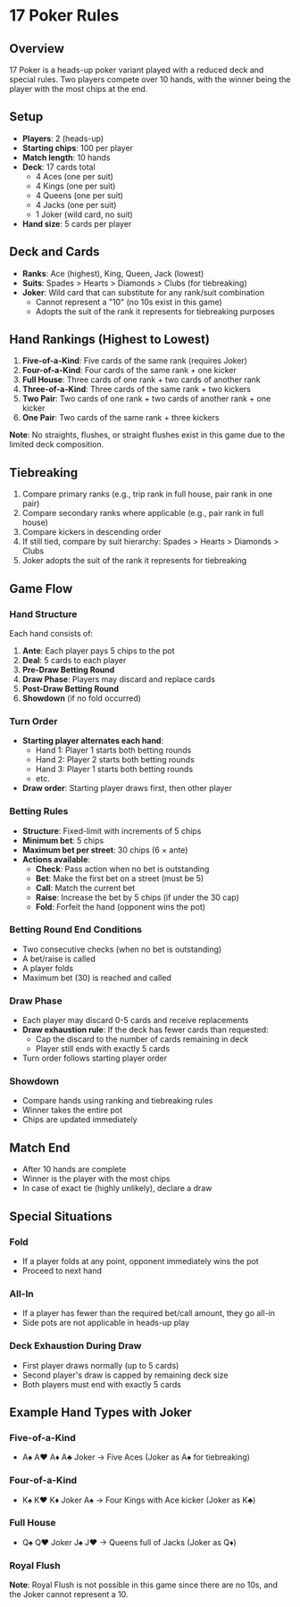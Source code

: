 # 17 Poker Rules

## Overview
17 Poker is a heads-up poker variant played with a reduced deck and special rules. Two players compete over 10 hands, with the winner being the player with the most chips at the end.

## Setup
- **Players**: 2 (heads-up)
- **Starting chips**: 100 per player
- **Match length**: 10 hands
- **Deck**: 17 cards total
  - 4 Aces (one per suit)
  - 4 Kings (one per suit) 
  - 4 Queens (one per suit)
  - 4 Jacks (one per suit)
  - 1 Joker (wild card, no suit)
- **Hand size**: 5 cards per player

## Deck and Cards
- **Ranks**: Ace (highest), King, Queen, Jack (lowest)
- **Suits**: Spades > Hearts > Diamonds > Clubs (for tiebreaking)
- **Joker**: Wild card that can substitute for any rank/suit combination
  - Cannot represent a "10" (no 10s exist in this game)
  - Adopts the suit of the rank it represents for tiebreaking purposes

## Hand Rankings (Highest to Lowest)
1. **Five-of-a-Kind**: Five cards of the same rank (requires Joker)
2. **Four-of-a-Kind**: Four cards of the same rank + one kicker
3. **Full House**: Three cards of one rank + two cards of another rank
4. **Three-of-a-Kind**: Three cards of the same rank + two kickers
5. **Two Pair**: Two cards of one rank + two cards of another rank + one kicker
6. **One Pair**: Two cards of the same rank + three kickers

**Note**: No straights, flushes, or straight flushes exist in this game due to the limited deck composition.

## Tiebreaking
1. Compare primary ranks (e.g., trip rank in full house, pair rank in one pair)
2. Compare secondary ranks where applicable (e.g., pair rank in full house)
3. Compare kickers in descending order
4. If still tied, compare by suit hierarchy: Spades > Hearts > Diamonds > Clubs
5. Joker adopts the suit of the rank it represents for tiebreaking

## Game Flow

### Hand Structure
Each hand consists of:
1. **Ante**: Each player pays 5 chips to the pot
2. **Deal**: 5 cards to each player
3. **Pre-Draw Betting Round**
4. **Draw Phase**: Players may discard and replace cards
5. **Post-Draw Betting Round**
6. **Showdown** (if no fold occurred)

### Turn Order
- **Starting player alternates each hand**:
  - Hand 1: Player 1 starts both betting rounds
  - Hand 2: Player 2 starts both betting rounds
  - Hand 3: Player 1 starts both betting rounds
  - etc.
- **Draw order**: Starting player draws first, then other player

### Betting Rules
- **Structure**: Fixed-limit with increments of 5 chips
- **Minimum bet**: 5 chips
- **Maximum bet per street**: 30 chips (6 × ante)
- **Actions available**:
  - **Check**: Pass action when no bet is outstanding
  - **Bet**: Make the first bet on a street (must be 5)
  - **Call**: Match the current bet
  - **Raise**: Increase the bet by 5 chips (if under the 30 cap)
  - **Fold**: Forfeit the hand (opponent wins the pot)

### Betting Round End Conditions
- Two consecutive checks (when no bet is outstanding)
- A bet/raise is called
- A player folds
- Maximum bet (30) is reached and called

### Draw Phase
- Each player may discard 0-5 cards and receive replacements
- **Draw exhaustion rule**: If the deck has fewer cards than requested:
  - Cap the discard to the number of cards remaining in deck
  - Player still ends with exactly 5 cards
- Turn order follows starting player order

### Showdown
- Compare hands using ranking and tiebreaking rules
- Winner takes the entire pot
- Chips are updated immediately

## Match End
- After 10 hands are complete
- Winner is the player with the most chips
- In case of exact tie (highly unlikely), declare a draw

## Special Situations

### Fold
- If a player folds at any point, opponent immediately wins the pot
- Proceed to next hand

### All-In
- If a player has fewer than the required bet/call amount, they go all-in
- Side pots are not applicable in heads-up play

### Deck Exhaustion During Draw
- First player draws normally (up to 5 cards)
- Second player's draw is capped by remaining deck size
- Both players must end with exactly 5 cards

## Example Hand Types with Joker

### Five-of-a-Kind
- A♠ A♥ A♦ A♣ Joker → Five Aces (Joker as A♠ for tiebreaking)

### Four-of-a-Kind  
- K♠ K♥ K♦ Joker A♠ → Four Kings with Ace kicker (Joker as K♣)

### Full House
- Q♠ Q♥ Joker J♠ J♥ → Queens full of Jacks (Joker as Q♦)

### Royal Flush
**Note**: Royal Flush is not possible in this game since there are no 10s, and the Joker cannot represent a 10.
